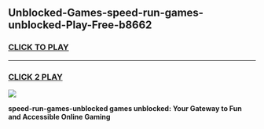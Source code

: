 
## Unblocked-Games-speed-run-games-unblocked-Play-Free-b8662
<h3>
<a href="https://premium76.site?title=speed-run-games-unblocked&ref=21A">CLICK TO PLAY</a></h3>
<hr>

<h3>
<a href="https://premium76.site?title=speed-run-games-unblocked&ref=21A">CLICK 2 PLAY</a>
  
</h3>

<a href="https://premium76.site?title=speed-run-games-unblocked&ref=21A"><img src="https://clearcache.store/games.png"></a>


**speed-run-games-unblocked games unblocked: Your Gateway to Fun and Accessible Online Gaming**
